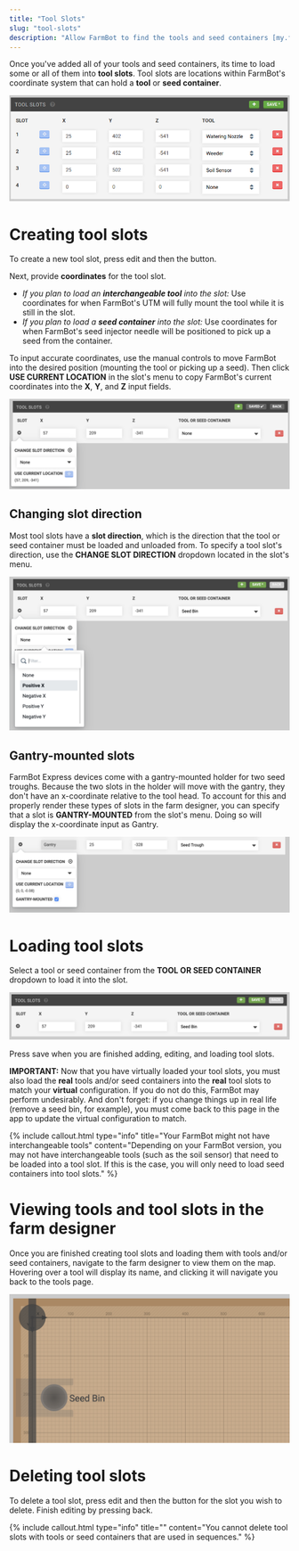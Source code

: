 ```yaml
---
title: "Tool Slots"
slug: "tool-slots"
description: "Allow FarmBot to find the tools and seed containers [my.farm.bot/app/tools](https://my.farm.bot/app/tools)"
---
```


Once you've added all of your tools and seed containers, its time to load some or all of them into **tool slots**. Tool slots are locations within FarmBot's coordinate system that can hold a **tool** or **seed container**.

![toolbay.png](_images/toolbay.png)

# Creating tool slots
To create a new tool slot, press <span class="fb-button fb-gray">edit</span> and then the <span class="fb-button fb-green"><i class='fa fa-plus'></i></span> button.

Next, provide **coordinates** for the tool slot.
  * _If you plan to load an **interchangeable tool** into the slot:_ Use coordinates for when FarmBot's UTM will fully mount the tool while it is still in the slot.
  * _If you plan to load a **seed container** into the slot:_ Use coordinates for when FarmBot's seed injector needle will be positioned to pick up a seed from the container.

To input accurate coordinates, use the manual controls to move FarmBot into the desired position (mounting the tool or picking up a seed). Then click **USE CURRENT LOCATION** <span class="fb-button fb-light-blue"><i class='fa fa-crosshairs'></i></span> in the slot's <i class='fa fa-gear'></i> menu to copy FarmBot's current coordinates into the **X**, **Y**, and **Z** input fields.

![Screen Shot 2019-05-05 at 10.58.35 PM.png](_images/Screen_Shot_2019-05-05_at_10.58.35_PM.png)

## Changing slot direction
Most tool slots have a **slot direction**, which is the direction that the tool or seed container must be loaded and unloaded from. To specify a tool slot's direction, use the **CHANGE SLOT DIRECTION** dropdown located in the slot's <i class='fa fa-gear'></i> menu.

![Screen Shot 2019-05-05 at 11.12.04 PM.png](_images/Screen_Shot_2019-05-05_at_11.12.04_PM.png)

## Gantry-mounted slots
FarmBot Express devices come with a gantry-mounted holder for two seed troughs. Because the two slots in the holder will move with the gantry, they don't have an x-coordinate relative to the tool head. To account for this and properly render these types of slots in the farm designer, you can specify that a slot is **GANTRY-MOUNTED** from the slot's <i class='fa fa-gear'></i> menu. Doing so will display the x-coordinate input as <span class="fb-input fb-disabled-input">Gantry</span>.

![Gantry mounted.png](_images/Gantry_mounted.png)

# Loading tool slots
Select a tool or seed container from the **TOOL OR SEED CONTAINER** dropdown to load it into the slot.

![Screen Shot 2019-05-05 at 11.08.14 PM.png](_images/Screen_Shot_2019-05-05_at_11.08.14_PM.png)

Press <span class="fb-button fb-green">save</span> when you are finished adding, editing, and loading tool slots.

**IMPORTANT:** Now that you have virtually loaded your tool slots, you must also load the **real** tools and/or seed containers into the **real** tool slots to match your **virtual** configuration. If you do not do this, FarmBot may perform undesirably. And don't forget: if you change things up in real life (remove a seed bin, for example), you must come back to this page in the app to update the virtual configuration to match.

{%
include callout.html
type="info"
title="Your FarmBot might not have interchangeable tools"
content="Depending on your FarmBot version, you may not have interchangeable tools (such as the soil sensor) that need to be loaded into a tool slot. If this is the case, you will only need to load seed containers into tool slots."
%}

# Viewing tools and tool slots in the farm designer
Once you are finished creating tool slots and loading them with tools and/or seed containers, navigate to the farm designer to view them on the map. Hovering over a tool will display its name, and clicking it will navigate you back to the tools page.

![Screen Shot 2019-05-05 at 11.18.59 PM.png](_images/Screen_Shot_2019-05-05_at_11.18.59_PM.png)

# Deleting tool slots
To delete a tool slot, press <span class="fb-button fb-gray">edit</span> and then the <span class="fb-button fb-red"><i class='fa fa-times'></i></span> button for the slot you wish to delete. Finish editing by pressing <span class="fb-button fb-gray">back</span>.

{%
include callout.html
type="info"
title=""
content="You cannot delete tool slots with tools or seed containers that are used in sequences."
%}


